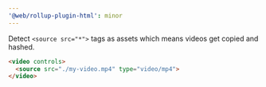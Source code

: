 ```yaml
---
'@web/rollup-plugin-html': minor
---
```


Detect `<source src="*">` tags as assets which means videos get copied and hashed.

```html
<video controls>
  <source src="./my-video.mp4" type="video/mp4">
</video>
```
